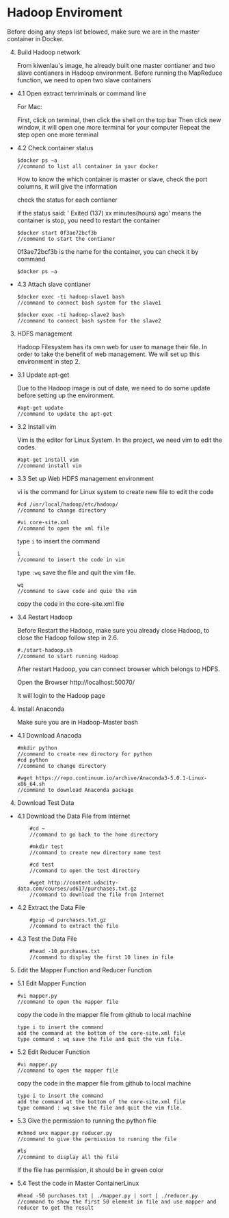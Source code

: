 # Hadoop Enviroment

Before doing any steps list belowed, make sure we are in the master container in Docker.

4. Build Hadoop network

	From kiwenlau's image, he already built one master contianer and two slave contianers in Hadoop environment. 
	Before running the MapReduce function, we need to open two slave containers
	
* 4.1 Open extract temriminals or command line

	For Mac:
	
	First, click on terminal, then click the shell on the top bar
	Then click new window, it will open one more terminal for your computer 
	Repeat the step open one more terminal
	
* 4.2 Check container status
	
	```
	$docker ps –a
	//command to list all container in your docker
	```
	How to know the which container is master or slave, check the port columns, it will give the information
	
	check the status for each contianer
	
	if the status said: ' Exited (137) xx minutes(hours) ago' means the container is stop, you need to restart the container
	
	```
	$docker start 0f3ae72bcf3b
	//command to start the contianer
	```
	0f3ae72bcf3b is the name for the container, you can check it by command 
	
	```
	$docker ps –a
	```
	
* 4.3 Attach slave contianer
	
	```
	$docker exec -ti hadoop-slave1 bash
	//command to connect bash system for the slave1
	```
	```
	$docker exec -ti hadoop-slave2 bash
	//command to connect bash system for the slave2
	```

3. HDFS management

	Hadoop Filesystem has its own web for user to manage their file. In order to take the benefit of web management.
	We will set up this environment in step 2.

* 3.1 Update apt-get

	Due to the Hadoop image is out of date, we need to do some update before setting up the environment.
	
	```
	#apt-get update
 	//command to update the apt-get
	```
	
* 3.2 Install vim

	Vim is the editor for Linux System. 
	In the project, we need vim to edit the codes.
	
	```
	#apt-get install vim
	//command install vim
 	```
	
* 3.3 Set up Web HDFS management environment

	vi is the command for Linux system to create new file to edit the code
	
	```
	#cd /usr/local/hadoop/etc/hadoop/
 	//command to change directory
	```
	```
	#vi core-site.xml
	//command to open the xml file
	```
	
	type `i` to insert the command
	```
	i
	//command to insert the code in vim
	```
	
	type `:wq` save the file and quit the vim file.
	```
	wq
	//command to save code and quie the vim
	```
	copy the code in the core-site.xml file
	
* 3.4 Restart Hadoop

	Before Restart the Hadoop, make sure you already close Hadoop, to close the Hadoop follow step in 2.6.
	
	```
	#./start-hadoop.sh
	//command to start running Hadoop
	```
	After restart Hadoop, you can connect browser which belongs to HDFS.
	
	Open the Browser http://localhost:50070/
	
	It will login to the Hadoop page
	
4. Install Anaconda

	Make sure you are in Hadoop-Master bash

* 4.1 Download Anacoda
	
   	```
   	#mkdir python
   	//command to create new directory for python
   	#cd python
   	//command to change directory
   	```
   	```
   	#wget https://repo.continuum.io/archive/Anaconda3-5.0.1-Linux-x86_64.sh
   	//command to download Anaconda package
   	```









4. Download Test Data

* 4.1 Download the Data File from Internet
	
	```
        #cd ~                   
        //command to go back to the home directory
	```
	```
        #mkdir test             
        //command to create new directory name test
	```
	```
        #cd test                
        //command to open the test directory
	```
	```
        #wget http://content.udacity-data.com/courses/ud617/purchases.txt.gz    
        //command to download the file from Internet
 	```
	
* 4.2 Extract the Data File

	```
        #gzip –d purchases.txt.gz
        //command to extract the file
 	```
	
* 4.3 Test the Data File
        
	```
        #head -10 purchases.txt
        //command to display the first 10 lines in file
	```
	
5. Edit the Mapper Function and Reducer Function

* 5.1 Edit Mapper Function
	
	```
	#vi mapper.py
	//command to open the mapper file
	```
	copy the code in the mapper file from github to local machine
 	```
	type i to insert the command
	add the command at the bottom of the core-site.xml file
	type command : wq save the file and quit the vim file.
	```
	
* 5.2 Edit Reducer Function

	```
	#vi mapper.py
	//command to open the mapper file
	```
	copy the code in the mapper file from github to local machine
	```
	type i to insert the command
	add the command at the bottom of the core-site.xml file
	type command : wq save the file and quit the vim file.
	```

* 5.3 Give the permission to running the python file
	
	```
	#chmod u+x mapper.py reducer.py
	//command to give the permission to running the file
	```
	```
	#ls
 	//command to display all the file 
	```
	If the file has permission, it should be in green color
	
* 5.4 Test the code in Master ContainerLinux

	```
	#head -50 purchases.txt | ./mapper.py | sort | ./reducer.py
	//command to show the first 50 element in file and use mapper and reducer to get the result
	```


